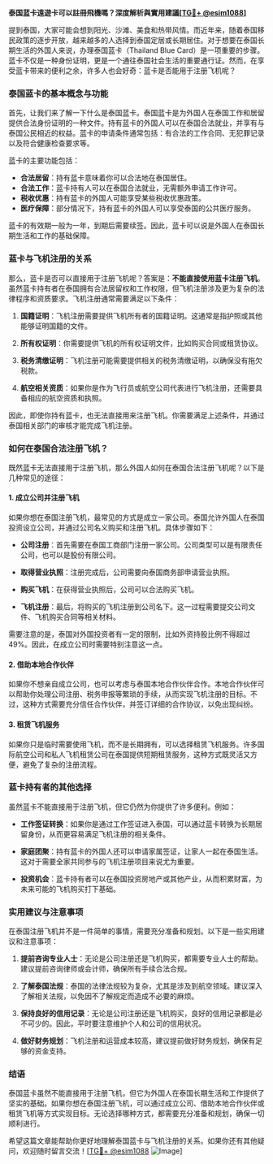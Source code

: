 **泰国蓝卡遠遊卡可以註冊飛機嗎？深度解析與實用建議[[TG💪+ @esim1088](https://t.me/s/esim1088)]**

提到泰国，大家可能会想到阳光、沙滩、美食和热带风情。而近年来，随着泰国移民政策的逐步开放，越来越多的人选择到泰国定居或长期居住。对于想要在泰国长期生活的外国人来说，办理泰国蓝卡（Thailand Blue Card）是一项重要的步骤。蓝卡不仅是一种身份证明，更是一个通往泰国社会生活的重要通行证。然而，在享受蓝卡带来的便利之余，许多人也会好奇：蓝卡是否能用于注册飞机呢？

### 泰国蓝卡的基本概念与功能

首先，让我们来了解一下什么是泰国蓝卡。泰国蓝卡是为外国人在泰国工作和居留提供合法身份证明的一种文件。持有蓝卡的外国人可以在泰国合法就业，并享有与泰国公民相近的权益。蓝卡的申请条件通常包括：有合法的工作合同、无犯罪记录以及符合健康检查要求等。

蓝卡的主要功能包括：

- **合法居留**：持有蓝卡意味着你可以合法地在泰国居住。
- **合法工作**：蓝卡持有人可以在泰国合法就业，无需额外申请工作许可。
- **税收优惠**：持有蓝卡的外国人可能享受某些税收优惠政策。
- **医疗保障**：部分情况下，持有蓝卡的外国人可以享受泰国的公共医疗服务。

蓝卡的有效期一般为一年，到期后需要续签。因此，蓝卡可以说是外国人在泰国长期生活和工作的基础保障。

### 蓝卡与飞机注册的关系

那么，蓝卡是否可以直接用于注册飞机呢？答案是：**不能直接使用蓝卡注册飞机**。虽然蓝卡持有者在泰国拥有合法居留权和工作权限，但飞机注册涉及更为复杂的法律程序和资质要求。飞机注册通常需要满足以下条件：

1. **国籍证明**：飞机注册需要提供飞机所有者的国籍证明。这通常是指护照或其他能够证明国籍的文件。
   
2. **所有权证明**：你需要提供飞机的所有权证明文件，比如购买合同或租赁协议。

3. **税务清缴证明**：飞机注册可能需要提供相关的税务清缴证明，以确保没有拖欠税款。

4. **航空相关资质**：如果你是作为飞行员或航空公司代表进行飞机注册，还需要具备相应的航空资质和执照。

因此，即使你持有蓝卡，也无法直接用来注册飞机。你需要满足上述条件，并通过泰国相关部门的审核才能完成飞机注册。

### 如何在泰国合法注册飞机？

既然蓝卡无法直接用于注册飞机，那么外国人如何在泰国合法注册飞机呢？以下是几种常见的途径：

#### 1. 成立公司并注册飞机

如果你想在泰国注册飞机，最常见的方式是成立一家公司。泰国允许外国人在泰国投资设立公司，并通过公司名义购买和注册飞机。具体步骤如下：

- **公司注册**：首先需要在泰国工商部门注册一家公司。公司类型可以是有限责任公司，也可以是股份有限公司。
  
- **取得营业执照**：注册完成后，公司需要向泰国商务部申请营业执照。

- **购买飞机**：在获得营业执照后，公司可以合法购买飞机。

- **飞机注册**：最后，将购买的飞机注册到公司名下。这一过程需要提交公司文件、飞机购买合同等相关材料。

需要注意的是，泰国对外国投资者有一定的限制，比如外资持股比例不得超过49%。因此，在成立公司时需要特别注意这一点。

#### 2. 借助本地合作伙伴

如果你不想亲自成立公司，也可以考虑与泰国本地合作伙伴合作。本地合作伙伴可以帮助你处理公司注册、税务申报等繁琐的手续，从而实现飞机注册的目标。不过，这种方式需要充分信任合作伙伴，并签订详细的合作协议，以免出现纠纷。

#### 3. 租赁飞机服务

如果你只是临时需要使用飞机，而不是长期拥有，可以选择租赁飞机服务。许多国际航空公司和私人飞机租赁公司在泰国提供短期租赁服务，这种方式既灵活又方便，避免了复杂的注册流程。

### 蓝卡持有者的其他选择

虽然蓝卡不能直接用于注册飞机，但它仍然为你提供了许多便利。例如：

- **工作签证转换**：如果你是通过工作签证进入泰国，可以通过蓝卡转换为长期居留身份，从而更容易满足飞机注册的相关条件。

- **家庭团聚**：持有蓝卡的外国人还可以申请家属签证，让家人一起在泰国生活。这对于需要全家共同参与的飞机注册项目来说尤为重要。

- **投资机会**：蓝卡持有者可以在泰国投资房地产或其他产业，从而积累财富，为未来可能的飞机购买打下基础。

### 实用建议与注意事项

在泰国注册飞机并不是一件简单的事情，需要充分准备和规划。以下是一些实用建议和注意事项：

1. **提前咨询专业人士**：无论是公司注册还是飞机购买，都需要专业人士的帮助。建议提前咨询律师或会计师，确保所有手续合法合规。

2. **了解泰国法规**：泰国的法律法规较为复杂，尤其是涉及到航空领域。建议深入了解相关法规，以免因不了解规定而造成不必要的麻烦。

3. **保持良好的信用记录**：无论是公司注册还是飞机购买，良好的信用记录都是必不可少的。因此，平时要注意维护个人和公司的信用状况。

4. **做好财务规划**：飞机注册和运营成本较高，建议提前做好财务规划，确保有足够的资金支持。

### 结语

泰国蓝卡虽然不能直接用于注册飞机，但它为外国人在泰国长期生活和工作提供了坚实的基础。如果你想在泰国注册飞机，可以通过成立公司、借助本地合作伙伴或租赁飞机等方式实现目标。无论选择哪种方式，都需要充分准备和规划，确保一切顺利进行。

希望这篇文章能帮助你更好地理解泰国蓝卡与飞机注册的关系。如果你还有其他疑问，欢迎随时留言交流！[[TG💪+ @esim1088](https://t.me/s/esim1088) ![Image](https://i.postimg.cc/4NQfJmqS/Snipaste-2025-05-13-00-14-12.png)]